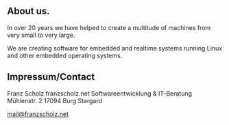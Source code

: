 ## About us.

In over 20 years we have helped to create a multitude of machines from very small to very large.

We are creating software for embedded and realtime systems running Linux and other embedded operating systems.

## Impressum/Contact

  Franz Scholz
  franzscholz.net Softwareentwicklung & IT-Beratung
  Mühlenstr. 2
  17094 Burg Stargard
  
  mail@franzscholz.net
